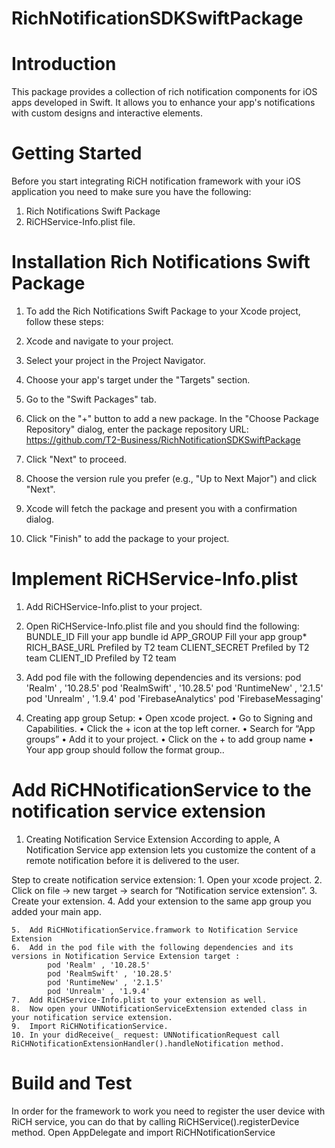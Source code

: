 # RichNotificationSDKSwiftPackage
# Introduction 
This package provides a collection of rich notification components for iOS apps developed in Swift. It allows you to enhance your app's notifications with custom designs and interactive elements. 

# Getting Started
Before you start integrating RiCH notification framework with your iOS application you need to make sure you have the following:
1.  Rich Notifications Swift Package
2.    RiCHService-Info.plist file.

# Installation Rich Notifications Swift Package
1. To add the Rich Notifications Swift Package to your Xcode project, follow these steps:

2. Xcode and navigate to your project.
3. Select your project in the Project Navigator.
4. Choose your app's target under the "Targets" section.
5. Go to the "Swift Packages" tab.
6. Click on the "+" button to add a new package.
In the "Choose Package Repository" dialog, enter the package repository URL: https://github.com/T2-Business/RichNotificationSDKSwiftPackage
7. Click "Next" to proceed.
8. Choose the version rule you prefer (e.g., "Up to Next Major") and click "Next".
9. Xcode will fetch the package and present you with a confirmation dialog.
10. Click "Finish" to add the package to your project.

# Implement RiCHService-Info.plist
1. Add RiCHService-Info.plist to your project.
2. Open RiCHService-Info.plist file and you should find the following:
BUNDLE_ID           Fill your app bundle id
APP_GROUP           Fill your app group*
RICH_BASE_URL       Prefiled by T2 team
CLIENT_SECRET       Prefiled by T2 team
CLIENT_ID           Prefiled by T2 team
3. Add pod file with the following dependencies and its versions:
  pod 'Realm' , '10.28.5'
  pod 'RealmSwift' , '10.28.5'
  pod 'RuntimeNew' , '2.1.5'
  pod 'Unrealm' , '1.9.4'
  pod 'FirebaseAnalytics'
  pod 'FirebaseMessaging'
  
4. Creating app group
Setup: 
    •    Open xcode project.
    •    Go to Signing and Capabilities.
    •    Click the + icon at the top left corner.
    •    Search for “App groups”
    •    Add it to your project.
    •    Click on the + to add group name 
    •    Your app group should follow the format group.<group name>.
    
# Add RiCHNotificationService to the notification service extension
1.  Creating Notification Service Extension 
    According to apple, A Notification Service app extension lets you customize the content of a remote notification before it is delivered to the user.

Step to create notification service extension:
    1.  Open your xcode project.
    2.    Click on file -> new target -> search for “Notification service extension”. 
    3.    Create your extension.
    4.  Add your extension to the same app group you added your main app.

    5.  Add RiCHNotificationService.framwork to Notification Service Extension 
    6.  Add in the pod file with the following dependencies and its versions in Notification Service Extension target :
            pod 'Realm' , '10.28.5'
            pod 'RealmSwift' , '10.28.5'
            pod 'RuntimeNew' , '2.1.5'
            pod 'Unrealm' , '1.9.4' 
    7.  Add RiCHService-Info.plist to your extension as well.
    8.  Now open your UNNotificationServiceExtension extended class in your notification service extension.
    9.  Import RiCHNotificationService.
    10. In your didReceive(_ request: UNNotificationRequest call RiCHNotificationExtensionHandler().handleNotification method.


# Build and Test
In order for the framework to work you need to register the user device with RiCH service, you can do that by calling RiCHService().registerDevice method.
Open AppDelegate and import RiCHNotificationService

 
